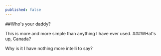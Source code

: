 ```yaml
---
published: false
---
```



##Who's your daddy?

This is more and more simple than anything I have ever used.
###WHat's up, Canada?

Why is it I have nothing more intelli to say?






